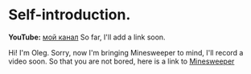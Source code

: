 # Self-introduction.

**YouTube:** [мой канал](http://youtube.com "Тут будет ссылка") So far, I'll add a link soon.

Hi! I'm Oleg.
Sorry, now I'm bringing Minesweeper to mind, I'll record a video soon.
So that you are not bored, here is a link to [Minesweeper](https://rolling-scopes-school.github.io/oecorango-JSFE2023Q1/minesweeper/)

